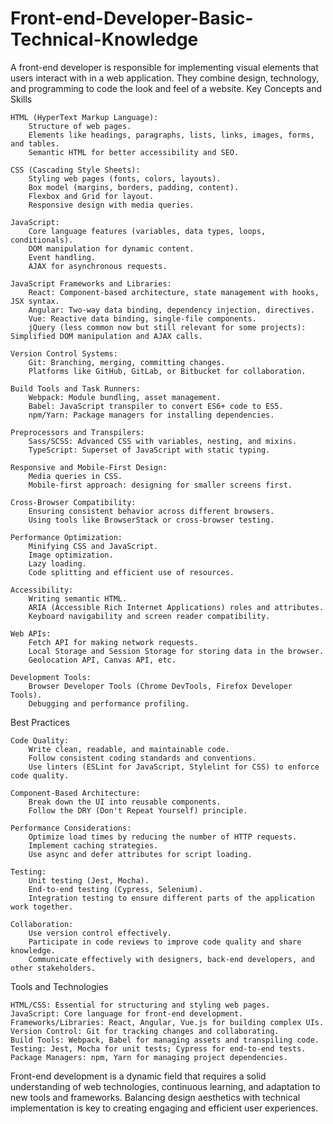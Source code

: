 # Front-end-Developer-Basic-Technical-Knowledge
A front-end developer is responsible for implementing visual elements that users interact with in a web application. They combine design, technology, and programming to code the look and feel of a website.
Key Concepts and Skills

    HTML (HyperText Markup Language):
        Structure of web pages.
        Elements like headings, paragraphs, lists, links, images, forms, and tables.
        Semantic HTML for better accessibility and SEO.

    CSS (Cascading Style Sheets):
        Styling web pages (fonts, colors, layouts).
        Box model (margins, borders, padding, content).
        Flexbox and Grid for layout.
        Responsive design with media queries.

    JavaScript:
        Core language features (variables, data types, loops, conditionals).
        DOM manipulation for dynamic content.
        Event handling.
        AJAX for asynchronous requests.

    JavaScript Frameworks and Libraries:
        React: Component-based architecture, state management with hooks, JSX syntax.
        Angular: Two-way data binding, dependency injection, directives.
        Vue: Reactive data binding, single-file components.
        jQuery (less common now but still relevant for some projects): Simplified DOM manipulation and AJAX calls.

    Version Control Systems:
        Git: Branching, merging, committing changes.
        Platforms like GitHub, GitLab, or Bitbucket for collaboration.

    Build Tools and Task Runners:
        Webpack: Module bundling, asset management.
        Babel: JavaScript transpiler to convert ES6+ code to ES5.
        npm/Yarn: Package managers for installing dependencies.

    Preprocessors and Transpilers:
        Sass/SCSS: Advanced CSS with variables, nesting, and mixins.
        TypeScript: Superset of JavaScript with static typing.

    Responsive and Mobile-First Design:
        Media queries in CSS.
        Mobile-first approach: designing for smaller screens first.

    Cross-Browser Compatibility:
        Ensuring consistent behavior across different browsers.
        Using tools like BrowserStack or cross-browser testing.

    Performance Optimization:
        Minifying CSS and JavaScript.
        Image optimization.
        Lazy loading.
        Code splitting and efficient use of resources.

    Accessibility:
        Writing semantic HTML.
        ARIA (Accessible Rich Internet Applications) roles and attributes.
        Keyboard navigability and screen reader compatibility.

    Web APIs:
        Fetch API for making network requests.
        Local Storage and Session Storage for storing data in the browser.
        Geolocation API, Canvas API, etc.

    Development Tools:
        Browser Developer Tools (Chrome DevTools, Firefox Developer Tools).
        Debugging and performance profiling.

Best Practices

    Code Quality:
        Write clean, readable, and maintainable code.
        Follow consistent coding standards and conventions.
        Use linters (ESLint for JavaScript, Stylelint for CSS) to enforce code quality.

    Component-Based Architecture:
        Break down the UI into reusable components.
        Follow the DRY (Don't Repeat Yourself) principle.

    Performance Considerations:
        Optimize load times by reducing the number of HTTP requests.
        Implement caching strategies.
        Use async and defer attributes for script loading.

    Testing:
        Unit testing (Jest, Mocha).
        End-to-end testing (Cypress, Selenium).
        Integration testing to ensure different parts of the application work together.

    Collaboration:
        Use version control effectively.
        Participate in code reviews to improve code quality and share knowledge.
        Communicate effectively with designers, back-end developers, and other stakeholders.

Tools and Technologies

    HTML/CSS: Essential for structuring and styling web pages.
    JavaScript: Core language for front-end development.
    Frameworks/Libraries: React, Angular, Vue.js for building complex UIs.
    Version Control: Git for tracking changes and collaborating.
    Build Tools: Webpack, Babel for managing assets and transpiling code.
    Testing: Jest, Mocha for unit tests; Cypress for end-to-end tests.
    Package Managers: npm, Yarn for managing project dependencies.

Front-end development is a dynamic field that requires a solid understanding of web technologies, continuous learning, and adaptation to new tools and frameworks. Balancing design aesthetics with technical implementation is key to creating engaging and efficient user experiences.
